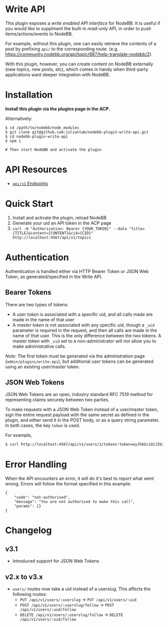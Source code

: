 # Write API

This plugin exposes a *write enabled API interface* for NodeBB. It is useful if you would like to supplment the built-in *read-only* API, in order to push items/actions/events to NodeBB.

For example, without this plugin, one can easily retrieve the contents of a post by prefixing `api/` to the corresponding route. (e.g. https://community.nodebb.org/api/topic/687/help-translate-nodebb/2).

With this plugin, however, you can create content on NodeBB externally (new topics, new posts, etc), which comes in handy when third-party applications want deeper integration with NodeBB.

# Installation

**Install this plugin via the plugins page in the ACP.**

Alternatively:

```
$ cd /path/to/nodebb/node_modules
$ git clone git@github.com:julianlam/nodebb-plugin-write-api.git
$ cd nodebb-plugin-write-api
$ npm i

# Then start NodeBB and activate the plugin
```

# API Resources

* [`api/v1` Endpoints](routes/v1/readme.md)

# Quick Start

1. Install and activate the plugin, reload NodeBB
1. Generate your uid an API token in the ACP page
1. `curl -H "Authorization: Bearer {YOUR_TOKEN}" --data "title={TITLE}&content={CONTENT}&cid={CID}" http://localhost:4567/api/v1/topics`

# Authentication

Authentication is handled either via HTTP Bearer Token or JSON Web Token, as generated/specified in the Write API.

## Bearer Tokens

There are two types of tokens:
  * A *user token* is associated with a specific uid, and all calls made are made in the name of that user
  * A *master token* is not associated with any specific uid, though a `_uid` parameter is required in the request, and then all calls are made in the name of *that* user.
    This is the only difference between the two tokens. A master token with `_uid` set to a non-administrator will not allow you to make administrative calls.

*Note*: The first token must be generated via the administration page (`admin/plugins/write-api`), but additional *user* tokens can be generated using an existing user/master token.

## JSON Web Tokens

JSON Web Tokens are an open, industry standard RFC 7519 method for representing claims securely between two parties.

To make requests with a JSON Web Token instead of a user/master token, sign the entire request payload with the same secret as defined in the plugin, and either send it in the POST body, or as a query string parameter. In both cases, the key `token` is used.

For example,

``` bash
$ curl http://localhost:4567/api/v1/users/1/tokens?token=eyJhbGciOiJIUzI1NiIsInR5cCI6IkpXVCJ9.eyJfdWlkIjoxfQ.pbm5wbAZ4__yFh5y8oeCsJyT0dm8ROcd5SEBr4yGlNw  # secret is 'secret'
```

# Error Handling

When the API encounters an error, it will do it's best to report what went wrong. Errors will follow the format specified in this example:

    {
        "code": "not-authorised",
        "message": "You are not authorised to make this call",
        "params": {}
    }

# Changelog

## v3.1

* Introduced support for JSON Web Tokens

## v2.x to v3.x

* `users/` routes now take a uid instead of a userslug. This affects the following routes:
    * `PUT /api/v1/users/:userslug` -> `PUT /api/v1/users/:uid`
    * `POST /api/v1/users/:userslug/follow` -> `POST /api/v1/users/:uid/follow`
    * `DELETE /api/v1/users/:userslug/follow` -> `DELETE /api/v1/users/:uid/follow`
